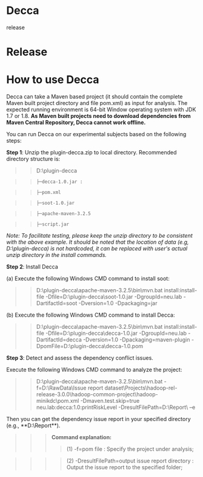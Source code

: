 # Decca
release
# Release
# How to use Decca
Decca can take a Maven based project (it should contain the complete Maven built project directory and file pom.xml) as input for analysis. The expected running environment is 64-bit Window operating system with JDK 1.7 or 1.8. **As Maven built projects need to download dependencies from Maven Central Repository, Decca cannot work offline.**

You can run Decca on our experimental subjects based on the following steps:

**Step 1**: Unzip the plugin-decca.zip to local directory. Recommended directory structure is:

>> D:\plugin-decca
     
>>     ├─decca-1.0.jar : 
     
>>     ├─pom.xml
   
>>     ├─soot-1.0.jar
    
>>     ├─apache-maven-3.2.5
   
>>     ├─script.jar

*Note: To facilitate testing, please keep the unzip directory to be consistent with the above example. It should be noted that the location of data (e.g, D:\plugin-decca) is not hardcoded, it can be replaced with user's actual unzip directory in the install commands.*

**Step 2**: Install Decca

(a) Execute the following Windows CMD command to install soot:

>> D:\plugin-decca\apache-maven-3.2.5\bin\mvn.bat install:install-file  -Dfile=D:\plugin-decca\soot-1.0.jar  -DgroupId=neu.lab  -DartifactId=soot -Dversion=1.0 -Dpackaging=jar

(b) Execute the following Windows CMD command to install Decca:

>> D:\plugin-decca\apache-maven-3.2.5\bin\mvn.bat install:install-file  -Dfile=D:\plugin-decca\decca-1.0.jar  -DgroupId=neu.lab  -DartifactId=decca -Dversion=1.0 -Dpackaging=maven-plugin -DpomFile=D:\plugin-decca\decca-1.0.pom

**Step 3**: Detect and assess the dependency conflict issues.

Execute the following Windows CMD command to analyze the project:

>>D:\plugin-decca\apache-maven-3.2.5\bin\mvn.bat -f=D:\RawData\Issue report dataset\Projects\hadoop-rel-release-3.0.0\hadoop-common-project\hadoop-minikdc\pom.xml -Dmaven.test.skip=true neu.lab:decca:1.0:printRiskLevel -DresultFilePath=D:\Report\ –e

Then you can get the dependency issue report in your specified directory (e.g., **D:\Report\**).

>>> **Command explanation:**
>>>>(1) -f=pom file : Specify the project under analysis;

>>>>(2) -DresultFilePath=output issue report directory : Output the issue report to the specified folder;


